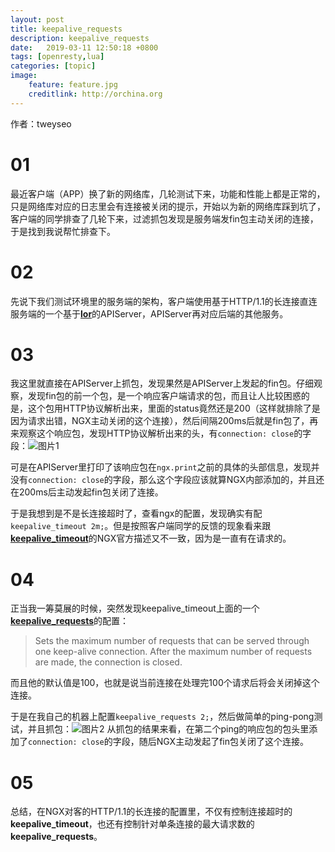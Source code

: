 ```yaml
---
layout: post
title: keepalive_requests 
description: keepalive_requests 
date:   2019-03-11 12:50:18 +0800 
tags: [openresty,lua]
categories: [topic]
image:
    feature: feature.jpg
    creditlink: http://orchina.org
---
```


作者：tweyseo

# 01

最近客户端（APP）换了新的网络库，几轮测试下来，功能和性能上都是正常的，只是网络库对应的日志里会有连接被关闭的提示，开始以为新的网络库踩到坑了，客户端的同学排查了几轮下来，过滤抓包发现是服务端发fin包主动关闭的连接，于是找到我说帮忙排查下。

# 02

先说下我们测试环境里的服务端的架构，客户端使用基于HTTP/1.1的长连接直连服务端的一个基于[**lor**](https://github.com/sumory/lor)的APIServer，APIServer再对应后端的其他服务。

# 03

我这里就直接在APIServer上抓包，发现果然是APIServer上发起的fin包。仔细观察，发现fin包的前一个包，是一个响应客户端请求的包，而且让人比较困惑的是，这个包用HTTP协议解析出来，里面的status竟然还是200（这样就排除了是因为请求出错，NGX主动关闭的这个连接），然后间隔200ms后就是fin包了，再来观察这个响应包，发现HTTP协议解析出来的头，有`connection: close`的字段：![图片1]()

可是在APIServer里打印了该响应包在`ngx.print`之前的具体的头部信息，发现并没有`connection: close`的字段，那么这个字段应该就算NGX内部添加的，并且还在200ms后主动发起fin包关闭了连接。

于是我想到是不是长连接超时了，查看ngx的配置，发现确实有配 
`keepalive_timeout 2m;`。但是按照客户端同学的反馈的现象看来跟[**keepalive_timeout**](http://nginx.org/en/docs/http/ngx_http_core_module.html#keepalive_timeout)的NGX官方描述又不一致，因为是一直有在请求的。

# 04

正当我一筹莫展的时候，突然发现keepalive_timeout上面的一个[**keepalive_requests**](http://nginx.org/en/docs/http/ngx_http_core_module.html#keepalive_requests)的配置：
> Sets the maximum number of requests that can be served through one keep-alive connection. After the maximum number of requests are made, the connection is closed.

而且他的默认值是100，也就是说当前连接在处理完100个请求后将会关闭掉这个连接。

于是在我自己的机器上配置`keepalive_requests 2;`，然后做简单的ping-pong测试，并且抓包：![图片2]()
从抓包的结果来看，在第二个ping的响应包的包头里添加了`connection: close`的字段，随后NGX主动发起了fin包关闭了这个连接。

# 05
总结，在NGX对客的HTTP/1.1的长连接的配置里，不仅有控制连接超时的**keepalive_timeout**，也还有控制针对单条连接的最大请求数的**keepalive_requests**。

